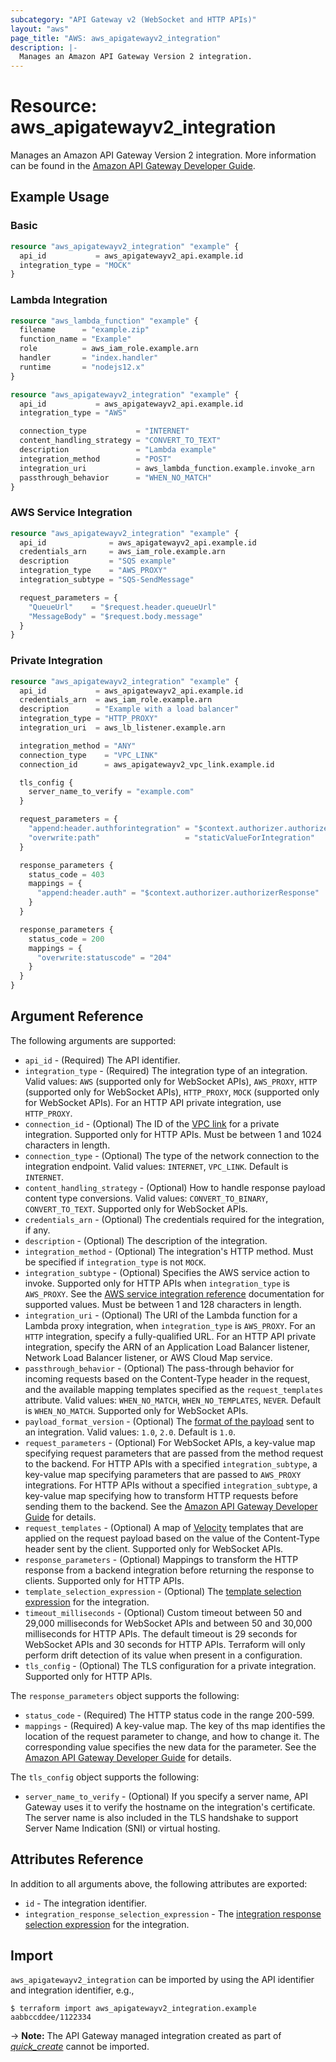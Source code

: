 ```yaml
---
subcategory: "API Gateway v2 (WebSocket and HTTP APIs)"
layout: "aws"
page_title: "AWS: aws_apigatewayv2_integration"
description: |-
  Manages an Amazon API Gateway Version 2 integration.
---
```


# Resource: aws_apigatewayv2_integration

Manages an Amazon API Gateway Version 2 integration.
More information can be found in the [Amazon API Gateway Developer Guide](https://docs.aws.amazon.com/apigateway/latest/developerguide/apigateway-websocket-api.html).

## Example Usage

### Basic

```terraform
resource "aws_apigatewayv2_integration" "example" {
  api_id           = aws_apigatewayv2_api.example.id
  integration_type = "MOCK"
}
```

### Lambda Integration

```terraform
resource "aws_lambda_function" "example" {
  filename      = "example.zip"
  function_name = "Example"
  role          = aws_iam_role.example.arn
  handler       = "index.handler"
  runtime       = "nodejs12.x"
}

resource "aws_apigatewayv2_integration" "example" {
  api_id           = aws_apigatewayv2_api.example.id
  integration_type = "AWS"

  connection_type           = "INTERNET"
  content_handling_strategy = "CONVERT_TO_TEXT"
  description               = "Lambda example"
  integration_method        = "POST"
  integration_uri           = aws_lambda_function.example.invoke_arn
  passthrough_behavior      = "WHEN_NO_MATCH"
}
```

### AWS Service Integration

```terraform
resource "aws_apigatewayv2_integration" "example" {
  api_id              = aws_apigatewayv2_api.example.id
  credentials_arn     = aws_iam_role.example.arn
  description         = "SQS example"
  integration_type    = "AWS_PROXY"
  integration_subtype = "SQS-SendMessage"

  request_parameters = {
    "QueueUrl"    = "$request.header.queueUrl"
    "MessageBody" = "$request.body.message"
  }
}
```

### Private Integration

```terraform
resource "aws_apigatewayv2_integration" "example" {
  api_id           = aws_apigatewayv2_api.example.id
  credentials_arn  = aws_iam_role.example.arn
  description      = "Example with a load balancer"
  integration_type = "HTTP_PROXY"
  integration_uri  = aws_lb_listener.example.arn

  integration_method = "ANY"
  connection_type    = "VPC_LINK"
  connection_id      = aws_apigatewayv2_vpc_link.example.id

  tls_config {
    server_name_to_verify = "example.com"
  }

  request_parameters = {
    "append:header.authforintegration" = "$context.authorizer.authorizerResponse"
    "overwrite:path"                   = "staticValueForIntegration"
  }

  response_parameters {
    status_code = 403
    mappings = {
      "append:header.auth" = "$context.authorizer.authorizerResponse"
    }
  }

  response_parameters {
    status_code = 200
    mappings = {
      "overwrite:statuscode" = "204"
    }
  }
}
```

## Argument Reference

The following arguments are supported:

* `api_id` - (Required) The API identifier.
* `integration_type` - (Required) The integration type of an integration.
Valid values: `AWS` (supported only for WebSocket APIs), `AWS_PROXY`, `HTTP` (supported only for WebSocket APIs), `HTTP_PROXY`, `MOCK` (supported only for WebSocket APIs). For an HTTP API private integration, use `HTTP_PROXY`.
* `connection_id` - (Optional) The ID of the [VPC link](apigatewayv2_vpc_link.html) for a private integration. Supported only for HTTP APIs. Must be between 1 and 1024 characters in length.
* `connection_type` - (Optional) The type of the network connection to the integration endpoint. Valid values: `INTERNET`, `VPC_LINK`. Default is `INTERNET`.
* `content_handling_strategy` - (Optional) How to handle response payload content type conversions. Valid values: `CONVERT_TO_BINARY`, `CONVERT_TO_TEXT`. Supported only for WebSocket APIs.
* `credentials_arn` - (Optional) The credentials required for the integration, if any.
* `description` - (Optional) The description of the integration.
* `integration_method` - (Optional) The integration's HTTP method. Must be specified if `integration_type` is not `MOCK`.
* `integration_subtype` - (Optional) Specifies the AWS service action to invoke. Supported only for HTTP APIs when `integration_type` is `AWS_PROXY`. See the [AWS service integration reference](https://docs.aws.amazon.com/apigateway/latest/developerguide/http-api-develop-integrations-aws-services-reference.html) documentation for supported values. Must be between 1 and 128 characters in length.
* `integration_uri` - (Optional) The URI of the Lambda function for a Lambda proxy integration, when `integration_type` is `AWS_PROXY`.
For an `HTTP` integration, specify a fully-qualified URL. For an HTTP API private integration, specify the ARN of an Application Load Balancer listener, Network Load Balancer listener, or AWS Cloud Map service.
* `passthrough_behavior` - (Optional) The pass-through behavior for incoming requests based on the Content-Type header in the request, and the available mapping templates specified as the `request_templates` attribute.
Valid values: `WHEN_NO_MATCH`, `WHEN_NO_TEMPLATES`, `NEVER`. Default is `WHEN_NO_MATCH`. Supported only for WebSocket APIs.
* `payload_format_version` - (Optional) The [format of the payload](https://docs.aws.amazon.com/apigateway/latest/developerguide/http-api-develop-integrations-lambda.html#http-api-develop-integrations-lambda.proxy-format) sent to an integration. Valid values: `1.0`, `2.0`. Default is `1.0`.
* `request_parameters` - (Optional) For WebSocket APIs, a key-value map specifying request parameters that are passed from the method request to the backend.
For HTTP APIs with a specified `integration_subtype`, a key-value map specifying parameters that are passed to `AWS_PROXY` integrations.
For HTTP APIs without a specified `integration_subtype`, a key-value map specifying how to transform HTTP requests before sending them to the backend.
See the [Amazon API Gateway Developer Guide](https://docs.aws.amazon.com/apigateway/latest/developerguide/http-api-parameter-mapping.html) for details.
* `request_templates` - (Optional) A map of [Velocity](https://velocity.apache.org/) templates that are applied on the request payload based on the value of the Content-Type header sent by the client. Supported only for WebSocket APIs.
* `response_parameters` - (Optional) Mappings to transform the HTTP response from a backend integration before returning the response to clients. Supported only for HTTP APIs.
* `template_selection_expression` - (Optional) The [template selection expression](https://docs.aws.amazon.com/apigateway/latest/developerguide/apigateway-websocket-api-selection-expressions.html#apigateway-websocket-api-template-selection-expressions) for the integration.
* `timeout_milliseconds` - (Optional) Custom timeout between 50 and 29,000 milliseconds for WebSocket APIs and between 50 and 30,000 milliseconds for HTTP APIs.
The default timeout is 29 seconds for WebSocket APIs and 30 seconds for HTTP APIs.
Terraform will only perform drift detection of its value when present in a configuration.
* `tls_config` - (Optional) The TLS configuration for a private integration. Supported only for HTTP APIs.

The `response_parameters` object supports the following:

* `status_code` - (Required) The HTTP status code in the range 200-599.
* `mappings` - (Required) A key-value map. The key of ths map identifies the location of the request parameter to change, and how to change it. The corresponding value specifies the new data for the parameter.
See the [Amazon API Gateway Developer Guide](https://docs.aws.amazon.com/apigateway/latest/developerguide/http-api-parameter-mapping.html) for details.

The `tls_config` object supports the following:

* `server_name_to_verify` - (Optional) If you specify a server name, API Gateway uses it to verify the hostname on the integration's certificate. The server name is also included in the TLS handshake to support Server Name Indication (SNI) or virtual hosting.

## Attributes Reference

In addition to all arguments above, the following attributes are exported:

* `id` - The integration identifier.
* `integration_response_selection_expression` - The [integration response selection expression](https://docs.aws.amazon.com/apigateway/latest/developerguide/apigateway-websocket-api-selection-expressions.html#apigateway-websocket-api-integration-response-selection-expressions) for the integration.

## Import

`aws_apigatewayv2_integration` can be imported by using the API identifier and integration identifier, e.g.,

```
$ terraform import aws_apigatewayv2_integration.example aabbccddee/1122334
```

-> **Note:** The API Gateway managed integration created as part of [_quick_create_](https://docs.aws.amazon.com/apigateway/latest/developerguide/api-gateway-basic-concept.html#apigateway-definition-quick-create) cannot be imported.
